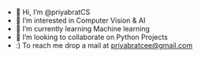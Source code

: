 - 👋 Hi, I’m @priyabratCS
- 👀 I’m interested in Computer Vision & AI
- 🌱 I’m currently learning Machine learning
- 💞️ I’m looking to collaborate on Python Projects
-    :) To reach me drop a mail at priyabratcee@gmail.com

<!---
priyabratCS/priyabratCS is a ✨ special ✨ repository because its `README.md` (this file) appears on your GitHub profile.
You can click the Preview link to take a look at your changes.
--->
